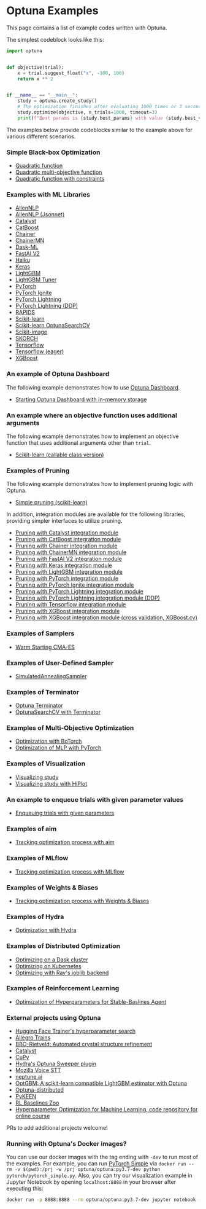 Optuna Examples
================

This page contains a list of example codes written with Optuna.

The simplest codeblock looks like this:

```python
import optuna


def objective(trial):
    x = trial.suggest_float("x", -100, 100)
    return x ** 2


if __name__ == "__main__":
    study = optuna.create_study()
    # The optimization finishes after evaluating 1000 times or 3 seconds.
    study.optimize(objective, n_trials=1000, timeout=3)
    print(f"Best params is {study.best_params} with value {study.best_value}")
```

The examples below provide codeblocks similar to the example above for various different scenarios.

### Simple Black-box Optimization

* [Quadratic function](./quadratic_simple.py)
* [Quadratic multi-objective function](./multi_objective/quadratic_simple.py)
* [Quadratic function with constraints](./quadratic_simple_constraint.py)

### Examples with ML Libraries

* [AllenNLP](./allennlp/allennlp_simple.py)
* [AllenNLP (Jsonnet)](./allennlp/allennlp_jsonnet.py)
* [Catalyst](./pytorch/catalyst_simple.py)
* [CatBoost](./catboost/catboost_simple.py)
* [Chainer](./chainer/chainer_simple.py)
* [ChainerMN](./chainer/chainermn_simple.py)
* [Dask-ML](./dask_ml/dask_ml_simple.py)
* [FastAI V2](./fastai/fastaiv2_simple.py)
* [Haiku](./haiku/haiku_simple.py)
* [Keras](./keras/keras_simple.py)
* [LightGBM](./lightgbm/lightgbm_simple.py)
* [LightGBM Tuner](./lightgbm/lightgbm_tuner_simple.py)
* [PyTorch](./pytorch/pytorch_simple.py)
* [PyTorch Ignite](./pytorch/pytorch_ignite_simple.py)
* [PyTorch Lightning](./pytorch/pytorch_lightning_simple.py)
* [PyTorch Lightning (DDP)](./pytorch/pytorch_lightning_ddp.py)
* [RAPIDS](./rapids_simple.py)
* [Scikit-learn](./sklearn/sklearn_simple.py)
* [Scikit-learn OptunaSearchCV](./sklearn/sklearn_optuna_search_cv_simple.py)
* [Scikit-image](./skimage/skimage_lbp_simple.py)
* [SKORCH](./pytorch/skorch_simple.py)
* [Tensorflow](./tensorflow/tensorflow_estimator_simple.py)
* [Tensorflow (eager)](./tensorflow/tensorflow_eager_simple.py)
* [XGBoost](./xgboost/xgboost_simple.py)

### An example of Optuna Dashboard

The following example demonstrates how to use [Optuna Dashboard](https://github.com/optuna/optuna-dashboard).

* [Starting Optuna Dashboard with in-memory storage](./dashboard/run_server_simple.py)

### An example where an objective function uses additional arguments

The following example demonstrates how to implement an objective function that uses additional arguments other than `trial`.

* [Scikit-learn (callable class version)](./sklearn/sklearn_additional_args.py)

### Examples of Pruning

The following example demonstrates how to implement pruning logic with Optuna.

* [Simple pruning (scikit-learn)](./simple_pruning.py)

In addition, integration modules are available for the following libraries, providing simpler interfaces to utilize pruning.

* [Pruning with Catalyst integration module](./pytorch/catalyst_simple.py)
* [Pruning with CatBoost integration module](./catboost/catboost_pruning.py)
* [Pruning with Chainer integration module](./chainer/chainer_integration.py)
* [Pruning with ChainerMN integration module](./chainer/chainermn_integration.py)
* [Pruning with FastAI V2 integration module](./fastai/fastaiv2_simple.py)
* [Pruning with Keras integration module](./keras/keras_integration.py)
* [Pruning with LightGBM integration module](./lightgbm/lightgbm_integration.py)
* [Pruning with PyTorch integration module](./pytorch/pytorch_simple.py)
* [Pruning with PyTorch Ignite integration module](./pytorch/pytorch_ignite_simple.py)
* [Pruning with PyTorch Lightning integration module](./pytorch/pytorch_lightning_simple.py)
* [Pruning with PyTorch Lightning integration module (DDP)](./pytorch/pytorch_lightning_ddp.py)
* [Pruning with Tensorflow integration module](./tensorflow/tensorflow_estimator_integration.py)
* [Pruning with XGBoost integration module](./xgboost/xgboost_integration.py)
* [Pruning with XGBoost integration module (cross validation, XGBoost.cv)](./xgboost/xgboost_cv_integration.py)

### Examples of Samplers

* [Warm Starting CMA-ES](./samplers/warm_starting_cma.py)

### Examples of User-Defined Sampler

* [SimulatedAnnealingSampler](./samplers/simulated_annealing_sampler.py)

### Examples of Terminator

* [Optuna Terminator](./terminator/terminator_simple.py)
* [OptunaSearchCV with Terminator](./terminator/terminator_search_cv.py)

### Examples of Multi-Objective Optimization

* [Optimization with BoTorch](./multi_objective/botorch_simple.py)
* [Optimization of MLP with PyTorch](./multi_objective/pytorch_simple.py)

### Examples of Visualization

* [Visualizing study](https://colab.research.google.com/github/optuna/optuna-examples/blob/main/visualization/plot_study.ipynb)
* [Visualizing study with HiPlot](https://colab.research.google.com/github/optuna/optuna-examples/blob/main/hiplot/plot_study.ipynb)

### An example to enqueue trials with given parameter values

* [Enqueuing trials with given parameters](./enqueue_trial.py)

### Examples of aim

* [Tracking optimization process with aim](./aim/aim_integration.py)

### Examples of MLflow

* [Tracking optimization process with MLflow](./mlflow/keras_mlflow.py)

### Examples of Weights & Biases

* [Tracking optimization process with Weights & Biases](./wandb/wandb_integration.py)

### Examples of Hydra

* [Optimization with Hydra](./hydra/simple.py)

### Examples of Distributed Optimization

* [Optimizing on a Dask cluster](./dask/dask_simple.py)
* [Optimizing on Kubernetes](./kubernetes/README.md)
* [Optimizing with Ray's joblib backend](./ray/ray_joblib.py)

### Examples of Reinforcement Learning

* [Optimization of Hyperparameters for Stable-Baslines Agent](./rl/sb3_simple.py)

### External projects using Optuna

* [Hugging Face Trainer's hyperparameter search](https://huggingface.co/docs/transformers/main/main_classes/trainer#transformers.Trainer.hyperparameter_search)
* [Allegro Trains](https://github.com/allegroai/trains)
* [BBO-Rietveld: Automated crystal structure refinement](https://github.com/quantumbeam/BBO-Rietveld)
* [Catalyst](https://github.com/catalyst-team/catalyst)
* [CuPy](https://github.com/cupy/cupy)
* [Hydra's Optuna Sweeper plugin](https://hydra.cc/docs/next/plugins/optuna_sweeper/)
* [Mozilla Voice STT](https://github.com/mozilla/DeepSpeech)
* [neptune.ai](https://neptune.ai)
* [OptGBM: A scikit-learn compatible LightGBM estimator with Optuna](https://github.com/Y-oHr-N/OptGBM)
* [Optuna-distributed](https://github.com/xadrianzetx/optuna-distributed)
* [PyKEEN](https://github.com/pykeen/pykeen)
* [RL Baselines Zoo](https://github.com/DLR-RM/rl-baselines3-zoo)
* [Hyperparameter Optimization for Machine Learning, code repository for online course](https://github.com/solegalli/hyperparameter-optimization)

PRs to add additional projects welcome!

### Running with Optuna's Docker images?

You can use our docker images with the tag ending with `-dev` to run most of the examples.
For example, you can run [PyTorch Simple](./pytorch/pytorch_simple.py) via `docker run --rm -v $(pwd):/prj -w /prj optuna/optuna:py3.7-dev python pytorch/pytorch_simple.py`.
Also, you can try our visualization example in Jupyter Notebook by opening `localhost:8888` in your browser after executing this:

```bash
docker run -p 8888:8888 --rm optuna/optuna:py3.7-dev jupyter notebook --allow-root --no-browser --port 8888 --ip 0.0.0.0 --NotebookApp.token='' --NotebookApp.password=''
```
